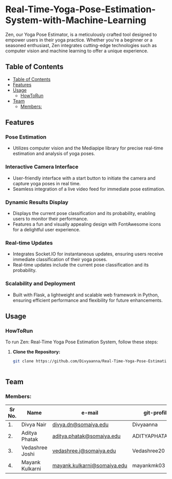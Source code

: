 # Real-Time-Yoga-Pose-Estimation-System-with-Machine-Learning

Zen, our Yoga Pose Estimator, is a meticulously crafted tool designed to empower users in their yoga practice. Whether you're a beginner or a seasoned enthusiast, Zen integrates cutting-edge technologies such as computer vision and machine learning to offer a unique experience.

## Table of Contents
- [Table of Contents](#table-of-contents)
- [Features](#features)
- [Usage](#usage)
  - [HowToRun](#HowToRun)
- [Team](#team)
  - [Members:](#members)

## Features
### Pose Estimation
- Utilizes computer vision and the Mediapipe library for precise real-time estimation and analysis of yoga poses.

### Interactive Camera Interface
- User-friendly interface with a start button to initiate the camera and capture yoga poses in real time.
- Seamless integration of a live video feed for immediate pose estimation.

### Dynamic Results Display
- Displays the current pose classification and its probability, enabling users to monitor their performance.
- Features a fun and visually appealing design with FontAwesome icons for a delightful user experience.

### Real-time Updates
- Integrates Socket.IO for instantaneous updates, ensuring users receive immediate classification of their yoga poses.
- Real-time updates include the current pose classification and its probability.

### Scalability and Deployment
- Built with Flask, a lightweight and scalable web framework in Python, ensuring efficient performance and flexibility for future enhancements.

## Usage

### HowToRun 
To run Zen: Real-Time Yoga Pose Estimation System, follow these steps:

1. **Clone the Repository:**
   ```bash
   git clone https://github.com/Divyaanna/Real-Time-Yoga-Pose-Estimation-System-with-Machine-Learning.git

   
   
## Team

### Members:
| Sr No. | Name     | e-mail         | git-profile |
| ------ | -------- | -------------- | ----------- |
| 1.     | Divya Nair | divya.dn@somaiya.edu | Divyaanna  |
| 2.     | Aditya Phatak | aditya.phatak@somaiya.edu |  ADITYAPHATAK100  |
| 3.     | Vedashree Joshi | vedashree.j@somaiya.edu | Vedashree20   |
|4.     | Mayank Kulkarni | mayank.kulkarni@somaiya.edu | mayankmk03   |

